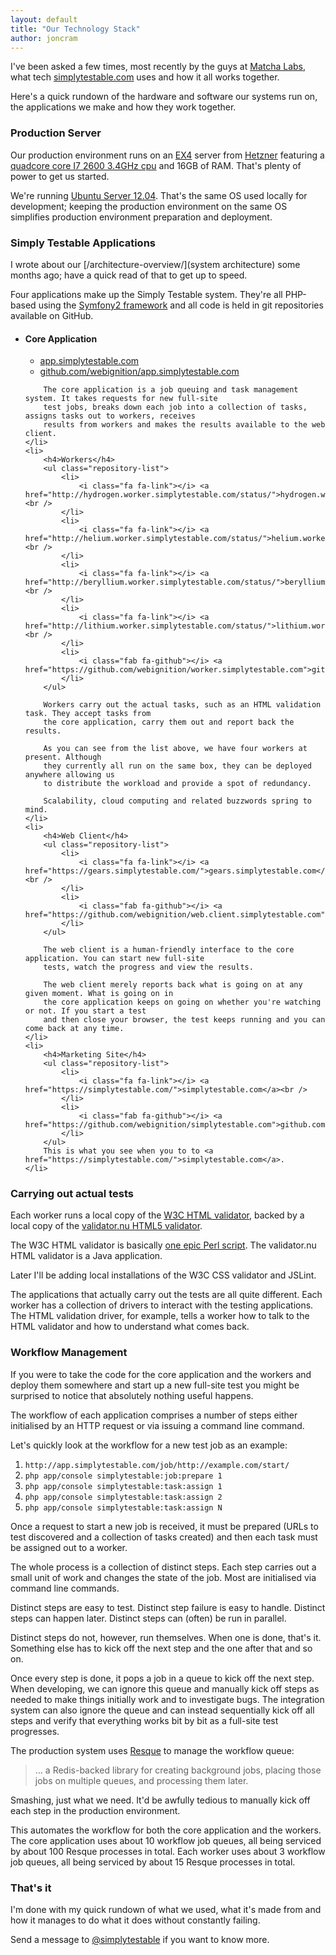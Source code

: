 ```yaml
---
layout: default
title: "Our Technology Stack"
author: joncram
---
```

    
I've been asked a few times, most recently by the guys at [Matcha Labs](http://www.matchalabs.com/),
what tech [simplytestable.com](https://simplytestable.com) uses and how it all works together.

Here's a quick rundown of the hardware and software our systems run on, the applications we make
and how they work together.

### Production Server

Our production environment runs on an [EX4](http://www.hetzner.de/en/hosting/produkte_rootserver/ex4)
server from [Hetzner](http://www.hetzner.de/en/) featuring a [quadcore core I7 2600 3.4GHz cpu](http://ark.intel.com/products/52213) and 16GB of RAM.
That's plenty of power to get us started.

We're running [Ubuntu Server 12.04](https://wiki.ubuntu.com/PrecisePangolin/ReleaseNotes/UbuntuServer).
That's the same OS used locally for development; keeping the production environment on the same OS simplifies
production environment preparation and deployment.

### Simply Testable Applications

I wrote about our [/architecture-overview/](system architecture) some months ago; have a quick read of that
 to get up to speed.

Four applications make up the Simply Testable system. They're all PHP-based using the [Symfony2 framework](http://symfony.com/)
and all code is held in git repositories available on GitHub.

<ul class="application-list">
    <li>
        <h4>Core Application</h4>
        <ul class="repository-list">
            <li>
                <i class="fa fa-link"></i> <a href="http://app.simplytestable.com/">app.simplytestable.com</a><br />
            </li>
            <li>
                <i class="fab fa-github"></i> <a href="https://github.com/webignition/app.simplytestable.com">github.com/webignition/app.simplytestable.com</a>
            </li>
        </ul>

        The core application is a job queuing and task management system. It takes requests for new full-site
        test jobs, breaks down each job into a collection of tasks, assigns tasks out to workers, receives
        results from workers and makes the results available to the web client.
    </li>
    <li>
        <h4>Workers</h4>
        <ul class="repository-list">
            <li>
                <i class="fa fa-link"></i> <a href="http://hydrogen.worker.simplytestable.com/status/">hydrogen.worker.simplytestable.com</a><br />
            </li>
            <li>
                <i class="fa fa-link"></i> <a href="http://helium.worker.simplytestable.com/status/">helium.worker.simplytestable.com</a><br />
            </li>
            <li>
                <i class="fa fa-link"></i> <a href="http://beryllium.worker.simplytestable.com/status/">beryllium.worker.simplytestable.com</a><br />
            </li>
            <li>
                <i class="fa fa-link"></i> <a href="http://lithium.worker.simplytestable.com/status/">lithium.worker.simplytestable.com</a><br />
            </li>
            <li>
                <i class="fab fa-github"></i> <a href="https://github.com/webignition/worker.simplytestable.com">github.com/webignition/worker.simplytestable.com</a>
            </li>
        </ul>

        Workers carry out the actual tasks, such as an HTML validation task. They accept tasks from
        the core application, carry them out and report back the results.

        As you can see from the list above, we have four workers at present. Although
        they currently all run on the same box, they can be deployed anywhere allowing us
        to distribute the workload and provide a spot of redundancy.

        Scalability, cloud computing and related buzzwords spring to mind.
    </li>
    <li>
        <h4>Web Client</h4>
        <ul class="repository-list">
            <li>
                <i class="fa fa-link"></i> <a href="https://gears.simplytestable.com/">gears.simplytestable.com</a><br />
            </li>
            <li>
                <i class="fab fa-github"></i> <a href="https://github.com/webignition/web.client.simplytestable.com">github.com/webignition/web.client.simplytestable.com</a>
            </li>
        </ul>

        The web client is a human-friendly interface to the core application. You can start new full-site
        tests, watch the progress and view the results.

        The web client merely reports back what is going on at any given moment. What is going on in
        the core application keeps on going on whether you're watching or not. If you start a test
        and then close your browser, the test keeps running and you can come back at any time.
    </li>
    <li>
        <h4>Marketing Site</h4>
        <ul class="repository-list">
            <li>
                <i class="fa fa-link"></i> <a href="https://simplytestable.com/">simplytestable.com</a><br />
            </li>
            <li>
                <i class="fab fa-github"></i> <a href="https://github.com/webignition/simplytestable.com">github.com/webignition/simplytestable.com</a>
            </li>
        </ul>
        This is what you see when you to to <a href="https://simplytestable.com/">simplytestable.com</a>.
    </li>
</ul>

### Carrying out actual tests

Each worker runs a local copy of the [W3C HTML validator](http://validator.w3.org/), backed by a local copy of the 
[validator.nu HTML5 validator](http://html5.validator.nu/).

The W3C HTML validator is basically [one epic Perl script](http://dvcs.w3.org/hg/markup-validator/file/tip/httpd/cgi-bin/check).
The validator.nu HTML validator is a Java application.

Later I'll be adding local installations of the W3C CSS validator and JSLint.

The applications that actually carry out the tests are all quite different. Each worker
has a collection of drivers to interact with the testing applications. The HTML validation
driver, for example, tells a worker how to talk to the HTML validator and how to
understand what comes back.

### Workflow Management

If you were to take the code for the core application and the workers and deploy them somewhere
and start up a new full-site test you might be surprised to notice that absolutely nothing useful happens.

The workflow of each application comprises a number of steps either initialised by an HTTP request
or via issuing a command line command.

Let's quickly look at the workflow for a new test job as an example:

1. `http://app.simplytestable.com/job/http://example.com/start/`
2. `php app/console simplytestable:job:prepare 1`
3. `php app/console simplytestable:task:assign 1`
4. `php app/console simplytestable:task:assign 2`
5. `php app/console simplytestable:task:assign N`

Once a request to start a new job is received, it must be prepared (URLs to test discovered
and a collection of tasks created) and then each task must be assigned out to a worker.

The whole process is a collection of distinct steps. Each step carries out a small unit of work and changes the state
of the job. Most are initialised via command line commands.

Distinct steps are easy to test. Distinct step failure is easy to handle. Distinct steps can happen later.
Distinct steps can (often) be run in parallel.

Distinct steps do not, however, run themselves. When one is done, that's it. Something else has to kick
off the next step and the one after that and so on.

Once every step is done, it pops a job in a queue to kick off the next step. When developing, we can
ignore this queue and manually kick off steps as needed to make things initially work and to investigate
bugs. The integration system can also ignore the queue and can instead sequentially kick off all steps
and verify that everything works bit by bit as a full-site test progresses.

The production system uses [Resque](https://github.com/defunkt/resque#readme) to manage the workflow queue:

> &hellip; a Redis-backed library for creating background jobs, placing those jobs on multiple queues, and processing them later.

Smashing, just what we need. It'd be awfully tedious to manually kick off each step in the production
environment.

This automates the workflow for both the core application and the workers. The core application
uses about 10 workflow job queues, all being serviced by about 100 Resque processes in total.
Each worker uses about 3 workflow job queues, all being serviced by about 15 Resque processes in total.

### That's it

I'm done with my quick rundown of what we used, what it's made from and how it
manages to do what it does without constantly failing.

Send a message to [@simplytestable](https://twitter.com/simplytestable/) if you want to know more.
